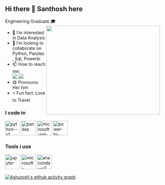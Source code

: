 ## Hi there 👋 Santhosh here
Engineering Graduate 🎓
<img align="right" width="370" height="290" src="https://i.pinimg.com/originals/47/f0/34/47f0342cec72b800463bf003eac1257e.gif">
- 👀 I’m interested in Data Analysis
- 💞️ I’m looking to collaborate on Python, Pandas , Sql, Powerbi
- 📫 How to reach me:
<br /> [<img src="https://img.shields.io/badge/Gmail-D14836?style=for-the-badge&logo=gmail&logoColor=white" />](santhoshrajr6@gmail.com)
 [<img src="https://img.shields.io/badge/LinkedIn-0077B5?style=for-the-badge&logo=linkedin&logoColor=white" />](https://www.linkedin.com/in/santhoshr99)
- 😄 Pronouns: He/ him
- ⚡ Fun fact: Love to Travel 

### I code in
<img width="48" height="48" src="https://img.icons8.com/color/48/python--v1.png" alt="python--v1"/> <img width="48" height="48" src="https://img.icons8.com/color/48/pandas.png" alt="pandas"/> <img width="48" height="48" src="https://img.icons8.com/color/48/microsoft-sql-server.png" alt="microsoft-sql-server"/> <img width="48" height="48" src="https://img.icons8.com/color/48/power-bi-2021.png" alt="power-bi-2021"/> 


### Tools i use
<img width="48" height="48" src="https://img.icons8.com/fluency/48/jupyter.png" alt="jupyter"/> <img width="48" height="48" src="https://img.icons8.com/color/48/microsoft-excel-2019--v1.png" alt="microsoft-excel-2019--v1"/> <img width="48" height="48" src="https://img.icons8.com/fluency/48/anaconda--v2.png" alt="anaconda--v2"/>

[![Ashutosh's github activity graph](https://github-readme-activity-graph.vercel.app/graph?username=santhoshrgit&bg_color=e9eab8&color=040104&line=030303&point=000000&area=true&hide_border=true)](https://github.com/ashutosh00710/github-readme-activity-graph)
<!---
santhoshrgit/santhoshrgit is a ✨ special ✨ repository because its `README.md` (this file) appears on your GitHub profile.
You can click the Preview link to take a look at your changes.
--->
